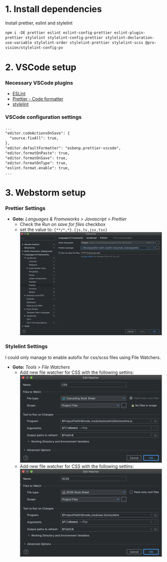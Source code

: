 # 1. Install dependencies

Install prettier, eslint and stylelint

```
npm i -DE prettier eslint eslint-config-prettier eslint-plugin-prettier stylelint stylelint-config-prettier stylelint-declaration-use-variable stylelint-order stylelint-prettier stylelint-scss @pro-vision/stylelint-config-pv
```

# 2. VSCode setup

### Necessary VSCode plugins

- [ESLint](https://marketplace.visualstudio.com/items?itemName=dbaeumer.vscode-eslint)
- [Prettier - Code formatter](https://marketplace.visualstudio.com/items?itemName=esbenp.prettier-vscode)
- [stylelint](https://marketplace.visualstudio.com/items?itemName=stylelint.vscode-stylelint)

### VSCode configuration settings

```
...
"editor.codeActionsOnSave": {
  "source.fixAll": true,
},
"editor.defaultFormatter": "esbenp.prettier-vscode",
"editor.formatOnPaste": true,
"editor.formatOnSave": true,
"editor.formatOnType": true,
"eslint.format.enable": true,
...
```

# 3. Webstorm setup

### Prettier Settings

- **Goto:** _Languages & Frameworks > Javascript > Prettier_
  - Check the _Run on save for files_ checkbox
  - set the value to: `{**/*,*}.{js,ts,jsx,tsx}`
  ![Prettier config](__meta__/Prettier-Config.png)

### Stylelint Settings

I could only manage to enable autofix for css/scss files using File Watchers.

- **Goto:** _Tools > File Watchers_
  - Add new file watcher for CSS with the following settins:
  ![CSS File Watcher](__meta__/File-Watcher-CSS.png)
  - Add new file watcher for CSS with the following settins:
  ![SCSS File Watcher](__meta__/File-Watcher-SCSS.png)

